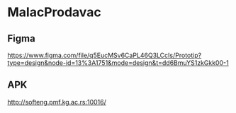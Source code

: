 # MalacProdavac

## Figma

https://www.figma.com/file/q5EucMSv6CaPL46Q3LCcIs/Prototip?type=design&node-id=13%3A1751&mode=design&t=dd6BmuYS1zkGkk00-1

## APK

http://softeng.pmf.kg.ac.rs:10016/

